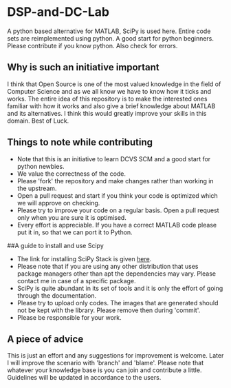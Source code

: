 DSP-and-DC-Lab
==============

A python based alternative for MATLAB, SciPy is used here. Entire code sets are reimplemented using python. A good start for python beginners. Please contribute if you know python. Also check for errors.
## Why is such an initiative important
I think that Open Source is one of the most valued knowledge in the field of Computer Science and as we all know we have to know how it ticks and works. The entire idea of this repository is to make the interested ones familiar with how it works and also give a brief knowledge about MATLAB and its alternatives. I think this would greatly improve your skills in this domain. Best of Luck.
## Things to note while contributing
* Note that this is an initiative to learn DCVS SCM and a good start for python newbies.
* We value the correctness of the code.
* Please 'fork' the repository and make changes rather than working in the upstream.
* Open a pull request and start if you think your code is optimized which we will approve on checking.
* Please try to improve your code on a regular basis. Open a pull request only
when you are sure it is optimised.
* Every effort is appreciable. If you have a correct MATLAB code please put it in, so that we can port it to Python.

##A guide to install and use Scipy
* The link for installing SciPy Stack is given [here](http://www.scipy.org/install.html).
* Please note that if you
are using any other distribution that uses package managers other than apt the dependencies may vary. Please contact me in case of a specific package.
* SciPy is quite abundant in its set of tools and it is only the effort of going
through the documentation.
* Please try to upload only codes. The images that are generated should not be kept with the library. Please remove then during 'commit'.
* Please be responsible for your work. 

## A piece of advice
This is just an effort and any suggestions for improvement is welcome. Later I will improve the scenario with 'branch' and 'blame'. Please note that whatever your knowledge base is you can join and contribute a little. Guidelines will be updated in accordance to the users. 

